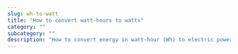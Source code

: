 ```yaml
---
slug: wh-to-watt
title: "How to convert watt-hours to watts"
category: ""
subcategory: ""
description: "How to convert energy in watt-hour (Wh) to electric power in watts (W)."
---
```



